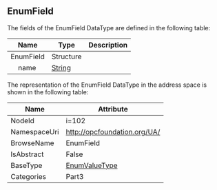 <!-- datatype -->
## EnumField
  
<!-- end of description -->
The fields of the EnumField DataType are defined in the following table:  

|Name|Type|Description|
|---|---|---|
|EnumField|Structure||
|&nbsp;&nbsp;&nbsp;&nbsp;name|[String](../../../Part3/DataTypes/String/readme.md)||

The representation of the EnumField DataType in the address space is shown in the following table:  

|Name|Attribute|
|---|---|
|NodeId|i=102|
|NamespaceUri|http://opcfoundation.org/UA/|
|BrowseName|EnumField|
|IsAbstract|False|
|BaseType|[EnumValueType](../../../Part3/DataTypes/EnumValueType/readme.md)|
|Categories|Part3|

